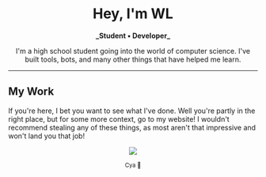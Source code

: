 <h1 align="center">Hey, I'm WL</h1>

<p align="center">
  <strong>_Student • Developer_</strong>
</p>

<p align="center">
  I'm a high school student going into the world of computer science.
  I've built tools, bots, and many other things that have helped me learn.
</p>

---

## My Work

If you're here, I bet you want to see what I've done. Well you're partly in the right place, but for some more context, go to my website!<be>
</small>I wouldn't recommend stealing any of these things, as most aren't that impressive and won't land you that job!</small>

<p align="center">
  <a href="https://whitelisted.dev" target="_blank">
    <img src="https://img.shields.io/badge/My%20Portfolio-%23242424?style=for-the-badge&logo=devbox&logoColor=%2315c08e">
  </a>
</p>


<p align="center">
  <sub>Cya 👋</sub>
</p>


